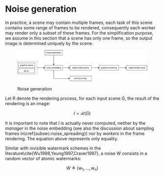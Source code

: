 # Noise generation

In practice, a scene may contain multiple frames, each task of this scene contains some range of frames to be rendered, consequently each worker may render only a subset of these frames. For the simplification purpose, we assume in this section that a scene has only one frame, so the output image is determined uniquely by the scene.

<figure><img src="../../.gitbook/assets/noise-generation.svg" alt=""><figcaption><p>Noise generation</p></figcaption></figure>

Let R denote the rendering process, for each input scene G, the result of the rendering is an image:

$$
I = \mathcal{R} \left(G\right)
$$

It is important to note that I is actually never computed, neither by the _manager_ in the noise embedding (see also the discussion about sampling frames in\cref{subsec:noise\_spreading}) nor by _workers_ in the frame rendering. The equation above represents only equality.

Similar with invisible watermark schemes in the literature\cite{Wu1998,Yeung1997,Craver1997}, a noise W consists in a random vector of atomic watermarks:

$$
W \triangleq \left( w_1, \dots, w_n \right)
$$
